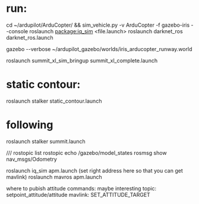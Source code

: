 # run:
cd ~/ardupilot/ArduCopter/ && sim_vehicle.py -v ArduCopter -f gazebo-iris --console
roslaunch <package:iq_sim> <file.launch>
roslaunch darknet_ros darknet_ros.launch

gazebo --verbose ~/ardupilot_gazebo/worlds/iris_arducopter_runway.world

roslaunch summit_xl_sim_bringup summit_xl_complete.launch

# static contour:

roslaunch stalker static_contour.launch

# following

roslaunch stalker summit.launch

///
rostopic list
rostopic echo /gazebo/model_states
rosmsg show nav_msgs/Odometry

roslaunch iq_sim apm.launch (set right address here so that you can get mavlink)
roslaunch mavros apm.launch

where to pubish attitude commands:
maybe interesting topic:
setpoint_attitude/attitude 
mavlink:
SET_ATTITUDE_TARGET 
